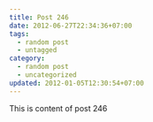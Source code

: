 ```yaml
---
title: Post 246
date: 2012-06-27T22:34:36+07:00
tags:
  - random post
  - untagged
category:
  - random post
  - uncategorized
updated: 2012-01-05T12:30:54+07:00
---
```

This is content of post 246